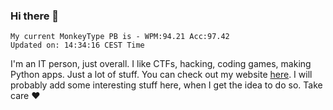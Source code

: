 ### Hi there 👋
<!-- PB START -->
```
My current MonkeyType PB is - WPM:94.21 Acc:97.42
Updated on: 14:34:16 CEST Time
```
<!-- PB END -->
I'm an IT person, just overall. I like CTFs, hacking, coding games, making Python apps. Just a lot of stuff.
You can check out my website [here](https://skill3472.github.io/).
I will probably add some interesting stuff here, when I get the idea to do so. Take care ❤️

